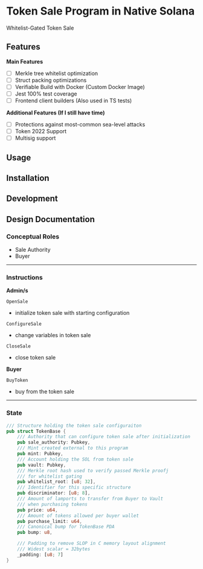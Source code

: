 # Token Sale Program in Native Solana

Whitelist-Gated Token Sale

## Features
**Main Features**
- [ ] Merkle tree whitelist optimization
- [ ] Struct packing optimizations
- [ ] Verifiable Build with Docker (Custom Docker Image)
- [ ] Jest 100% test coverage
- [ ] Frontend client builders (Also used in TS tests)

**Additional Features (If I still have time)**
- [ ] Protections against most-common sea-level attacks
- [ ] Token 2022 Support
- [ ] Multisig support

## Usage

## Installation 

## Development

## Design Documentation

### Conceptual Roles
- Sale Authority
- Buyer

<hr />

### Instructions

**Admin/s**

`OpenSale`
- initialize token sale with starting configuration

`ConfigureSale`
- change variables in token sale

`CloseSale`
- close token sale

**Buyer**

`BuyToken`
- buy from the token sale

<hr />

### State

```rust
/// Structure holding the token sale configuraiton
pub struct TokenBase {
    /// Authority that can configure token sale after initialization
    pub sale_authority: Pubkey,
    /// Mint created external to this program
    pub mint: Pubkey,
    /// Account holding the SOL from token sale
    pub vault: Pubkey,
    /// Merkle root hash used to verify passed Merkle proofj
    /// for whitelist gating
    pub whitelist_root: [u8; 32],
    /// Identifier for this specific structure
    pub discriminator: [u8; 8],
    /// Amount of lamports to transfer from Buyer to Vault 
    /// when purchasing tokens
    pub price: u64,
    /// Amount of tokens allowed per buyer wallet
    pub purchase_limit: u64,
    /// Canonical bump for TokenBase PDA
    pub bump: u8,

    /// Padding to remove SLOP in C memory layout alignment
    /// Widest scalar = 32bytes
    _padding: [u8; 7]
}
```
